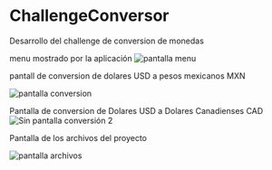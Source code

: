 # ChallengeConversor

Desarrollo del challenge de conversion de monedas 

menu mostrado por la aplicación 
![pantalla menu](https://github.com/P4bl0Fr4nc0/ChallengeConversor/assets/159939925/8bc9d98f-0bf5-4921-9895-43848ee0a5ff)

pantall de conversion de dolares USD a pesos mexicanos MXN

![pantalla conversion](https://github.com/P4bl0Fr4nc0/ChallengeConversor/assets/159939925/1003a66c-c8a3-4c1d-a3c1-8a7fd66e8ca0)

Pantalla de conversion de Dolares USD a Dolares Canadienses CAD
![Sin pantalla conversión 2](https://github.com/P4bl0Fr4nc0/ChallengeConversor/assets/159939925/13e7a34f-a6ec-4860-88fe-2b8d678b7827)

Pantalla de los archivos del proyecto

![pantalla archivos](https://github.com/P4bl0Fr4nc0/ChallengeConversor/assets/159939925/ddae7400-bcbd-40d0-a93d-7fec4a098773)

